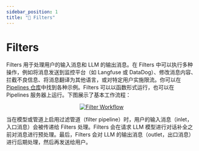 ```yaml
---
sidebar_position: 1
title: "🚰 Filters"
---
```


# Filters

Filters 用于处理用户的输入消息和 LLM 的输出消息。在 Filters 中可以执行多种操作，例如将消息发送到监控平台（如 Langfuse 或 DataDog）、修改消息内容、拦截不良信息、将消息翻译为其他语言，或对特定用户实施限流。你可以在 [Pipelines 仓库](https://github.com/open-webui/pipelines/tree/main/examples/filters)中找到各种示例。Filters 可以以函数形式运行，也可以在 Pipelines 服务器上运行。下图展示了基本工作流程：

<p align="center">
  <a href="#">
    <img src="/images/pipelines/filters.png" alt="Filter Workflow" />
  </a>
</p>

当在模型或管道上启用过滤管道（filter pipeline）时，用户的输入消息（inlet，入口消息）会被传递给 Filters 处理。Filters 会在请求 LLM 模型进行对话补全之前对消息进行预处理。最后，Filters 会对 LLM 的输出消息（outlet，出口消息）进行后期处理，然后再发送给用户。

